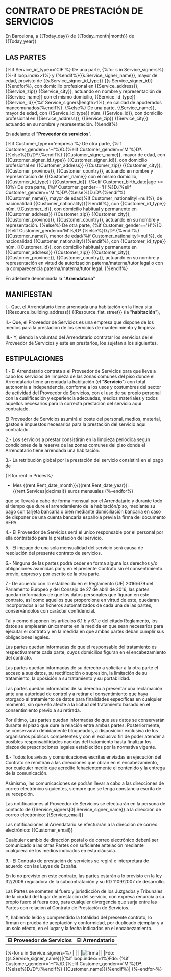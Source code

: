 # CONTRATO DE PRESTACIÓN DE SERVICIOS



En Barcelona, a {{Today_day}} de {{Today_month|month}} de {{Today_year}}


## LAS PARTES

{%if Service_id_type=='CIF'%}
De una parte, {%for s in Service_signers%}{%-if loop.index>1%} y {%endif%}{{s.Service_signer_name}}, mayor de edad, provisto de {{s.Service_signer_id_type}} {{s.Service_signer_id}}{%endfor%}, con domicilio profesional en {{Service_address}}, {{Service_zip}} {{Service_city}}, actuando en nombre y representación de {{Service_name}} con el mismo domicilio, {{Service_id_type}} {{Service_id}}{%if Service_signers|length>1%}, en calidad de apoderados mancomunados{%endif%}.
{%else%}
De una parte, {{Service_name}}, mayor de edad, con {{Service_id_type}} núm. {{Service_id}}, con domicilio profesional en {{Service_address}}, {{Service_zip}} {{Service_city}} actuando en su nombre y representación.
{%endif%}

En adelante el "**Proveedor de servicios**".

{%if Customer_type=='empresa'%}
De otra parte, {%if Customer_gender=='H'%}D.{%elif Customer_gender=='M'%}Dª.{%else%}D./Dª.{%endif%} {{Customer_signer_name}}, mayor de edad, con {{Customer_signer_id_type}} {{Customer_signer_id}}, con domicilio profesional en {{Customer_address}} {{Customer_zip}} {{Customer_city}}, {{Customer_province}}, {{Customer_country}}, actuando en nombre y representacion de {{Customer_name}} con el mismo domicilio, {{Customer_id_type}} {{Customer_id}}.
{%elif Customer_birth_date|age >= 18%}
De otra parte, {%if Customer_gender=='H'%}D.{%elif Customer_gender=='M'%}Dª.{%else%}D./Dª.{%endif%} {{Customer_name}}, mayor de edad{%if Customer_nationality!=null%}, de nacionalidad {{Customer_nationality}}{%endif%}, con {{Customer_id_type}} núm. {{Customer_id}}, con domicilio habitual y permanente en {{Customer_address}} {{Customer_zip}} {{Customer_city}}, {{Customer_province}}, {{Customer_country}}, actuando en su nombre y representación.
{%else%}
De otra parte, {%if Customer_gender=='H'%}D.{%elif Customer_gender=='M'%}Dª.{%else%}D./Dª.{%endif%} {{Customer_name}}, menor de edad{%if Customer_nationality!=null%}, de nacionalidad {{Customer_nationality}}{%endif%}, con {{Customer_id_type}} núm. {{Customer_id}}, con domicilio habitual y permanente en {{Customer_address}} {{Customer_zip}} {{Customer_city}}, {{Customer_province}}, {{Customer_country}}, actuando en su nombre y representación en virtud de autorización paterna/materna/tutor legal o con la comparecencia paterna/materna/tutor legal.
{%endif%}

En adelante denominada la "**Arrendataria**"


## MANIFIESTAN

I.- Que, el Arrendatario tiene arrendada una habitación en la finca sita {{Resource_building_address}} {{Resource_flat_street}} (la "**habitación**"), 

II.- Que, el Proveedor de Servicios es una empresa que dispone de los medios para la prestación de los servicios de mantenimiento y limpieza.

III.- Y, siendo la voluntad del Arrendatario contratar los servicios del el Proveedor de Servicios y este en prestarlos, los sujetan a los siguientes.


## ESTIPULACIONES

1.- El Arrendatario contrata a el Proveedor de Servicios para que lleve a cabo los servicios de limpieza de las zonas comunes del piso donde el Arrendatario tiene arrendada la habitación (el "**Servicio**") con total autonomía a independencia, conforme a los usos y costumbres del sector de actividad del Proveedor de Servicios, con el uso de su propio personal con la cualificación y experiencia adecuadas, medios materiales y  todos aquellos necesarios para la correcta prestación del servicio aquí contratado.

El Proveedor de Servicios asumirá el coste del personal, medios, material, gastos e impuestos necesarios para la prestación del servicio aquí contratado.

2.- Los servicios a prestar consistirán en la limpieza periódica según condiciones de la reserva de las zonas comunes del piso donde el Arrendatario tiene arrendada una habitación.

3.- La retribución global por la prestación del servicio consistirá en el pago de

{%for rent in Prices%}
- Mes {{rent.Rent_date_month}}/{{rent.Rent_date_year}}:   {{rent.Services|decimal}} euros mensuales
{%-endfor%}

que se llevará a cabo de forma mensual por el Arrendatario y durante todo el tiempo que dure el arrendamiento de la habitación/piso, mediante su pago con tarjeta bancaria o bien mediante domiciliación bancaria en caso de disponer de una cuenta bancaria española previa la firma del documento SEPA.

4.- El Proveedor de Servicios será el único responsable por el personal por ella contratado para la prestación del servicio.

5.- El impago de una sola mensualidad del servicio será causa de resolución del presente contrato de servicios.

6.- Ninguna de las partes podrá ceder en forma alguna los derechos y/o obligaciones asumidas por y en el presente Contrato sin el consentimiento previo, expreso y por escrito de la otra parte.

7.- De acuerdo con lo establecido en el Reglamento (UE) 2016/679 del Parlamento Europeo y del Consejo de 27 de abril de 2016, las partes quedan informados de que los datos personales que figuran en este contrato, así como aquellos que proporcione en virtud de este, quedaran incorporados a los ficheros automatizados de cada una de las partes, conservándolos con carácter confidencial.

Tal y como disponen los artículos 6.1.b y 6.1.c del citado Reglamento, los datos se emplearán únicamente en la medida en que sean necesarios para ejecutar el contrato y en la medida en que ambas partes deban cumplir sus obligaciones legales.

Las partes quedan informadas de que el responsable del tratamiento es respectivamente cada parte, cuyos domicilios figuran en el encabezamiento del contrato.

Las partes quedan informadas de su derecho a solicitar a la otra parte el acceso a sus datos, su rectificación o supresión, la limitación de su tratamiento, la oposición a su tratamiento y su portabilidad. 

Las partes quedan informadas de su derecho a presentar una reclamación ante una autoridad de control y a retirar el consentimiento que haya otorgado al tratamiento de datos para finalidades específicas en cualquier momento, sin que ello afecte a la licitud del tratamiento basado en el consentimiento previo a su retirada.

Por último, Las partes quedan informadas de que sus datos se conservarán durante el plazo que dure la relación entre ambas partes. Posteriormente, se conservarán debidamente bloqueados, a disposición exclusiva de los organismos públicos competentes y con el exclusivo fin de poder atender a posibles responsabilidades nacidas del tratamiento hasta finalizar los plazos de prescripciones legales establecidos por la normativa vigente.

8.- Todos los avisos y comunicaciones escritas enviadas en ejecución del Contrato se remitirán a las direcciones que obran en el encabezamiento, por cualquier medio que acredite fehacientemente el contenido y la entrega de la comunicación.

Asimismo, las comunicaciones se podrán llevar a cabo a las direcciones de correo electrónico siguientes, siempre que se tenga constancia escrita de su recepción.

Las notificaciones al Proveedor de Servicios se efectuarán en la persona de contacto de {{Service_signers[0].Service_signer_name}} a la dirección de correo electrónico: {{Service_email}}

Las notificaciones al Arrendatario se efectuarán a la dirección de correo electrónico: {{Customer_email}}

Cualquier cambio de dirección postal o de correo electrónico deberá ser comunicado a las otras Partes con suficiente antelación mediante cualquiera de los medios indicados en esta cláusula.

9.- El Contrato de prestación de servicios se regirá e interpretará de acuerdo con las Leyes de España.

En lo no previsto en este contrato, las partes estarán a lo previsto en la ley 32/2006 reguladora de la subcontratación y su RD 1109/2007 de desarrollo.

Las Partes se someten al fuero y jurisdicción de los Juzgados y Tribunales de la ciudad del lugar de prestación del servicio, con expresa renuncia a su propio fuero si fuera otro, para cualquier divergencia que surja entre las Partes con relación al Contrato de Prestación de Servicios.

Y, habiendo leído y comprendido la totalidad del presente contrato, lo firman en prueba de aceptación y conformidad, por duplicado ejemplar y a un solo efecto, en el lugar y la fecha indicados en el encabezamiento.

| | |
|:-|:-|
|**El Proveedor de Servicios**|**El Arrendatario**|
{%-for s in Service_signers-%}
| | |
|![firma]({{Server}}/signature/{{s.Service_signer}})| |
|Fdo: {{s.Service_signer_name}}|{%if loop.index==1%}Fdo: {%if Customer_gender=='H'%}D.{%elif Customer_gender=='M'%}Dª.{%else%}D./Dª.{%endif%} {{Customer_name}}{%endif%}|
{%-endfor-%}